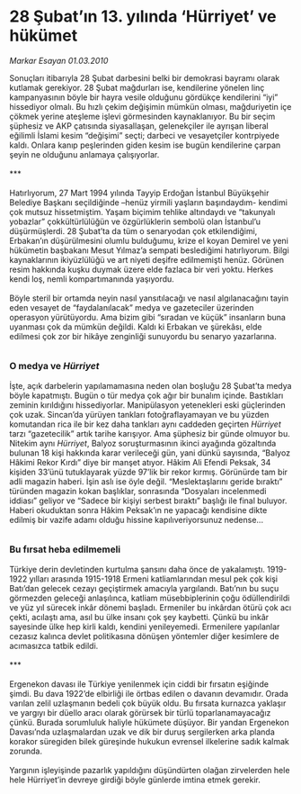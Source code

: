 # 28 Şubat’ın 13. yılında ‘Hürriyet’ ve hükümet

*Markar Esayan 01.03.2010*

<div class="taraf_structure_2col_1zq">
<div class="margen_n">



 <p>Sonuçları itibarıyla 28 Şubat darbesini belki bir demokrasi bayramı olarak kutlamak gerekiyor. 28 Şubat mağdurları ise, kendilerine yönelen linç kampanyasının böyle bir hayra vesile olduğunu gördükçe kendilerini “iyi” hissediyor olmalı. Bu hızlı çekim değişimin mümkün olması, mağduriyetin içe çökmek yerine ateşleme işlevi görmesinden kaynaklanıyor. Bu bir seçim şüphesiz ve AKP çatısında siyasallaşan, gelenekçiler ile ayrışan liberal eğilimli İslami kesim “değişimi” seçti; darbeci ve vesayetçiler kontrpiyede kaldı. Onlara kanıp peşlerinden giden kesim ise bugün kendilerine çarpan şeyin ne olduğunu anlamaya çalışıyorlar. <br/><br/>*** <br/><br/>Hatırlıyorum, 27 Mart 1994 yılında Tayyip Erdoğan İstanbul Büyükşehir Belediye Başkanı seçildiğinde –henüz yirmili yaşların başındaydım- kendimi çok mutsuz hissetmiştim. Yaşam biçimim tehlike altındaydı ve “takunyalı yobazlar” çokkültürlülüğün ve özgürlüklerin sembolü olan İstanbul’u düşürmüşlerdi. 28 Şubat’ta da tüm o senaryodan çok etkilendiğimi, Erbakan’ın düşürülmesini olumlu bulduğumu, krize el koyan Demirel ve yeni hükümetin başbakanı Mesut Yılmaz’a sempati beslediğimi hatırlıyorum. Bilgi kaynaklarının ikiyüzlülüğü ve art niyeti deşifre edilmemişti henüz. Görünen resim hakkında kuşku duymak üzere elde fazlaca bir veri yoktu. Herkes kendi loş, nemli kompartımanında yaşıyordu. <br/><br/>Böyle steril bir ortamda neyin nasıl yansıtılacağı ve nasıl algılanacağını tayin eden vesayet de “faydalanılacak” medya ve gazeteciler üzerinden operasyon yürütüyordu. Ama bizim gibi “sıradan ve küçük” insanların buna uyanması çok da mümkün değildi. Kaldı ki Erbakan ve şürekâsı, elde edilmesi çok zor bir hikâye zenginliği sunuyordu bu senaryo yazarlarına.   <b><br/><br/><br/><font size="3">O medya ve <i>Hürriyet</i></font></b> <br/><br/>İşte, açık darbelerin yapılamamasına neden olan boşluğu 28 Şubat’ta medya böyle kapatmıştı. Bugün o tür medya çok ağır bir bunalım içinde. Bastıkları zeminin kırıldığını hissediyorlar. Manipülasyon yetenekleri eski güçlerinden çok uzak. Sincan’da yürüyen tankları fotoğraflayamayan ve bu yüzden komutandan rica ile bir kez daha tankları aynı caddeden geçirten <i>Hürriyet</i> tarzı “gazetecilik” artık tarihe karışıyor. Ama şüphesiz bir günde olmuyor bu. Nitekim aynı <i>Hürriyet</i>, Balyoz soruşturmasının ikinci ayağında gözaltında bulunan 18 kişi hakkında karar verileceği gün, yani dünkü sayısında, “Balyoz Hâkimi Rekor Kırdı” diye bir manşet atıyor. Hâkim Ali Efendi Peksak, 34 kişiden 33’ünü tutuklayarak yüzde 97’lik bir rekor kırmış. Görünürde tam bir adli magazin haberi. İşin aslı ise öyle değil. “Meslektaşlarını geride bıraktı” türünden magazin kokan başlıklar, sonrasında “Dosyaları incelenmedi iddiası” geliyor ve “Sadece bir kişiyi serbest bıraktı” başlığı ile final buluyor. Haberi okuduktan sonra Hâkim Peksak’ın ne yapacağı kendisine dikte edilmiş bir vazife adamı olduğu hissine kapılıveriyorsunuz nedense...   <b><br/><br/><br/><font size="3">Bu fırsat heba edilmemeli</font></b> <br/><br/>Türkiye derin devletinden kurtulma şansını daha önce de yakalamıştı. 1919-1922 yılları arasında 1915-1918 Ermeni katliamlarından mesul pek çok kişi Batı’dan gelecek cezayı geçiştirmek amacıyla yargılandı. Batı’nın bu suçu görmezden geleceği anlaşılınca, katliam müsebbiplerinin çoğu ödüllendirildi ve yüz yıl sürecek inkâr dönemi başladı. Ermeniler bu inkârdan ötürü çok acı çekti, acılaştı ama, asıl bu ülke insanı çok şey kaybetti. Çünkü bu inkâr sayesinde ülke hep kirli kaldı, kendini yenileyemedi. Ermenilere yapılanlar cezasız kalınca devlet politikasına dönüşen yöntemler diğer kesimlere de acımasızca tatbik edildi. <br/><br/>*** <br/><br/>Ergenekon davası ile Türkiye yenilenmek için ciddi bir fırsatın eşiğinde şimdi. Bu dava 1922’de elbirliği ile örtbas edilen o davanın devamıdır. Orada varılan zelil uzlaşmanın bedeli çok büyük oldu. Bu fırsata kurnazca yaklaşır ve yargıyı bir düello aracı olarak görürsek bir türlü toparlanamayacağız çünkü. Burada sorumluluk haliyle hükümete düşüyor. Bir yandan Ergenekon Davası’nda uzlaşmalardan uzak ve dik bir duruş sergilerken arka planda korakor süregiden bilek güreşinde hukukun evrensel ilkelerine sadık kalmak zorunda. <br/><br/>Yargının işleyişinde pazarlık yapıldığını düşündürten olağan zirvelerden hele hele Hürriyet’in devreye girdiği böyle günlerde imtina etmek gerekir.</p>
<br/>
<br/>
<br/>



<br/>


<div id="taraf_not">
</div>

</div>


</div>
